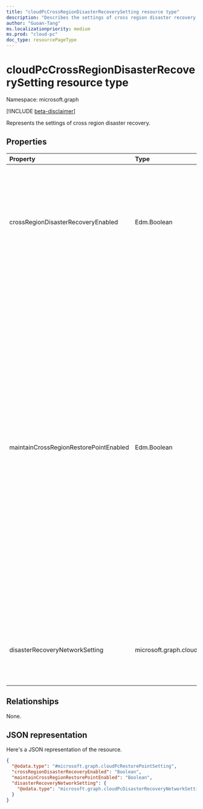 ```yaml
---
title: "cloudPcCrossRegionDisasterRecoverySetting resource type"
description: "Describes the settings of cross region disaster recovery."
author: "Guoan-Tang"
ms.localizationpriority: medium
ms.prod: "cloud-pc"
doc_type: resourcePageType
---
```


# cloudPcCrossRegionDisasterRecoverySetting resource type

Namespace: microsoft.graph

[!INCLUDE [beta-disclaimer](../../includes/beta-disclaimer.md)]

Represents the settings of cross region disaster recovery.

## Properties

|Property|Type|Description|
|:---|:---|:---|
|crossRegionDisasterRecoveryEnabled|Edm.Boolean|True if an end-user is allowed to set up Cloud PC cross region disaster recovery functionality, false if an end-user is not allowed to. Default value is false.|
|maintainCrossRegionRestorePointEnabled|Edm.Boolean|Indicates whether the cross region disaster recovery function generated restore points will be maintained by Windows 365. When true, means the restore points will be stored in Windows 365 side. When false, Windows 365 will not generated and keep restore point from original Cloud PC. In the event of a disaster, the new Cloud PC can only be provisioned using the initial image, which would result in the loss of some user data on the original Cloud PC. The default value is false.|
|disasterRecoveryNetworkSetting|microsoft.graph.cloudPcDisasterRecoveryNetworkSetting|Indicates the Cloud PC's network setting while performing cross region disaster recovery operation.|

## Relationships

None.

## JSON representation

Here's a JSON representation of the resource.
<!-- {
  "blockType": "resource",
  "@odata.type": "microsoft.graph.cloudPcCrossRegionDisasterRecoverySetting"
}
-->

``` json
{
  "@odata.type": "#microsoft.graph.cloudPcRestorePointSetting",
  "crossRegionDisasterRecoveryEnabled": "Boolean",
  "maintainCrossRegionRestorePointEnabled": "Boolean",
  "disasterRecoveryNetworkSetting": {
    "@odata.type": "microsoft.graph.cloudPcDisasterRecoveryNetworkSetting"
  }
}
```
